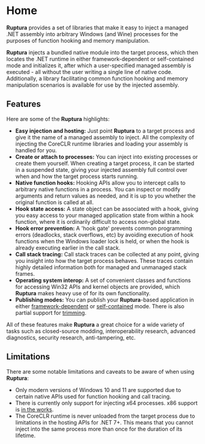 # Home

**Ruptura** provides a set of libraries that make it easy to inject a managed
.NET assembly into arbitrary Windows (and Wine) processes for the purposes of
function hooking and memory manipulation.

**Ruptura** injects a bundled native module into the target process, which then
locates the .NET runtime in either framework-dependent or self-contained mode
and initializes it, after which a user-specified managed assembly is executed -
all without the user writing a single line of native code. Additionally, a
library facilitating common function hooking and memory manipulation scenarios
is available for use by the injected assembly.

## Features

Here are some of the **Ruptura** highlights:

* **Easy injection and hosting:** Just point **Ruptura** to a target process and
  give it the name of a managed assembly to inject. All the complexity of
  injecting the CoreCLR runtime libraries and loading your assembly is handled
  for you.
* **Create or attach to processes:** You can inject into existing processes or
  create them yourself. When creating a target process, it can be started in a
  suspended state, giving your injected assembly full control over when and how
  the target process starts running.
* **Native function hooks:** Hooking APIs allow you to intercept calls to
  arbitrary native functions in a process. You can inspect or modify arguments
  and return values as needed, and it is up to you whether the original function
  is called at all.
* **Hook state access:** A state object can be associated with a hook, giving
  you easy access to your managed application state from within a hook function,
  where it is ordinarily difficult to access non-global state.
* **Hook error prevention:** A 'hook gate' prevents common programming errors
  (deadlocks, stack overflows, etc) by avoiding execution of hook functions when
  the Windows loader lock is held, or when the hook is already executing earlier
  in the call stack.
* **Call stack tracing:** Call stack traces can be collected at any point,
  giving you insight into how the target process behaves. These traces contain
  highly detailed information both for managed and unmanaged stack frames.
* **Operating system interop:** A set of convenient classes and functions for
  accessing Win32 APIs and kernel objects are provided, which **Ruptura** makes
  heavy use of for its own functionality.
* **Publishing modes:** You can publish your **Ruptura**-based application in
  either
  [framework-dependent](https://docs.microsoft.com/en-us/dotnet/core/deploying/#publish-framework-dependent)
  or
  [self-contained](https://docs.microsoft.com/en-us/dotnet/core/deploying/#publish-self-contained)
  mode. There is also partial support for
  [trimming](https://docs.microsoft.com/en-us/dotnet/core/deploying/trimming/trim-self-contained).

All of these features make **Ruptura** a great choice for a wide variety of
tasks such as closed-source modding, interoperability research, advanced
diagnostics, security research, anti-tampering, etc.

## Limitations

There are some notable limitations and caveats to be aware of when using **Ruptura**:

* Only modern versions of Windows 10 and 11 are supported due to certain native
  APIs used for function hooking and call tracing.
* There is currently only support for injecting x64 processes. x86 support is
  [in the works](https://github.com/vezel-dev/ruptura/issues/5).
* The CoreCLR runtime is never unloaded from the target process due to
  limitations in the hosting APIs for .NET 7+. This means that you cannot inject
  into the same process more than once for the duration of its lifetime.
